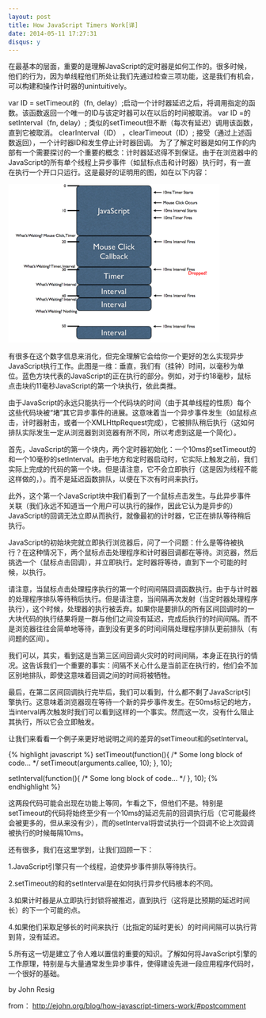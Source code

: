 ```yaml
---
layout: post
title: How JavaScript Timers Work[译]
date: 2014-05-11 17:27:31
disqus: y
---
```


在最基本的层面，重要的是理解JavaScript的定时器是如何工作的。很多时候，他们的行为，因为单线程他们所处让我们先通过检查三项功能，这是我们有机会，可以构建和操作计时器的unintuitively。

var ID = setTimeout的（fn, delay）;启动一个计时器延迟之后，将调用指定的函数。该函数返回一个唯一的ID与该定时器可以在以后的时间被取消。
var ID =的setInterval（fn, delay）; 类似的setTimeout但不断（每次有延迟）调用该函数，直到它被取消。
clearInterval（ID） ，clearTimeout（ID）; 接受（通过上述函数返回），一个计时器ID和发生停止计时器回调。
为了了解定时器是如何工作的内部有一个需要探讨的一个重要的概念：计时器延迟得不到保证。由于在浏览器中的JavaScript的所有单个线程上异步事件（如鼠标点击和计时器）执行时，有一直在执行一个开口只运行。这是最好的证明用的图，如在以下内容：

<img src="/images/427px-Timers.png"></img>

有很多在这个数字信息来消化，但完全理解它会给你一个更好的怎么实现异步JavaScript执行工作。此图是一维：垂直，我们有（挂钟）时间，以毫秒为单位。蓝色方块代表的JavaScript的正在执行的部分。例如，对于约18毫秒，鼠标点击块约11毫秒JavaScript的第一个块执行，依此类推。

由于JavaScript的永远只能执行一个代码块的时间（由于其单线程的性质）每个这些代码块被“堵”其它异步事件的进展。这意味着当一个异步事件发生（如鼠标点击，计时器射击，或者一个XMLHttpRequest完成），它被排队稍后执行（这如何排队实际发生一定从浏览器到浏览器有所不同，所以考虑到这是一个简化）。

首先，JavaScript的第一个块内，两个定时器初始化：一个10ms的setTimeout的和一个10毫秒的setInterval。由于地方和定时器启动时，它实际上触发之前，我们实际上完成的代码的第一个块。但是请注意，它不会立即执行（这是因为线程不能这样做的，）。而不是延迟函数排队，以便在下次有时间来执行。

此外，这个第一个JavaScript块中我们看到了一个鼠标点击发生。与此异步事件关联（我们永远不知道当一个用户可以执行的操作，因此它认为是异步的）JavaScript的回调无法立即从而执行，就像最初的计时器，它正在排队等待稍后执行。

JavaScript的初始块完就立即执行浏览器后，问了一个问题：什么是等待被执行？在这种情况下，两个鼠标点击处理程序和计时器回调都在等待。浏览器，然后挑选一个（鼠标点击回调），并立即执行。定时器将等待，直到下一个可能的时候，以执行。

请注意，当鼠标点击处理程序执行的第一个时间间隔回调函数执行。由于与计时器的处理程序排队等待稍后执行。但是请注意，当间隔再次发射（当定时器处理程序执行），这个时候，处理器的执行被丢弃。如果你是要排队的所有区间回调时的一大块代码的执行结果将是一群与他们之间没有延迟，完成后执行的时间间隔。而不是浏览器往往会简单地等待，直到没有更多的时间间隔处理程序排队更前排队（有问题的区间）。

我们可以，其实，看到这是当第三区间回调火灾时的时间间隔，本身正在执行的情况。这告诉我们一个重要的事实：间隔不关心什么是当前正在执行的，他们会不加区别地排队，即使这意味着回调之间的时间将被牺牲。

最后，在第二区间回调执行完毕后，我们可以看到，什么都不剩了JavaScript引擎执行。这意味着浏览器现在等待一个新的异步事件发生。在50ms标记的地方，当interval再次触发时我们可以看到这样的一个事实。然而这一次，没有什么阻止其执行，所以它会立即触发。

让我们来看看一个例子来更好地说明之间的差异的setTimeout和的setInterval。

{% highlight javascript %}
setTimeout(function(){
    /* Some long block of code... */
    setTimeout(arguments.callee, 10);
  }, 10);
 
  setInterval(function(){
    /* Some long block of code... */
  }, 10);
  {% endhighlight %}

这两段代码可能会出现在功能上等同，乍看之下，但他们不是。特别是setTimeout的代码将始终至少有一个10ms的延迟先前的回调执行后（它可能最终会被更多的，但从来没有少），而的setInterval将尝试执行一个回调不论上次回调被执行的时候每隔10ms。

还有很多，我们在这里学到，让我们回顾一下：

1.JavaScript引擎只有一个线程，迫使异步事件排队等待执行。

2.setTimeout的和的setInterval是在如何执行异步代码根本的不同。

3.如果计时器是从立即执行封锁将被推迟，直到执行（这将是比预期的延迟时间长）的下一个可能的点。

4.如果他们采取足够长的时间来执行（比指定的延时更长）的时间间隔可以执行背到背，没有延迟。

5.所有这一切是建立了令人难以置信的重要的知识。了解如何将JavaScript引擎的工作原理，特别是与大量通常发生异步事件，使得建设先进一段应用程序代码时，一个很好的基础。

by John Resig

from： http://ejohn.org/blog/how-javascript-timers-work/#postcomment


